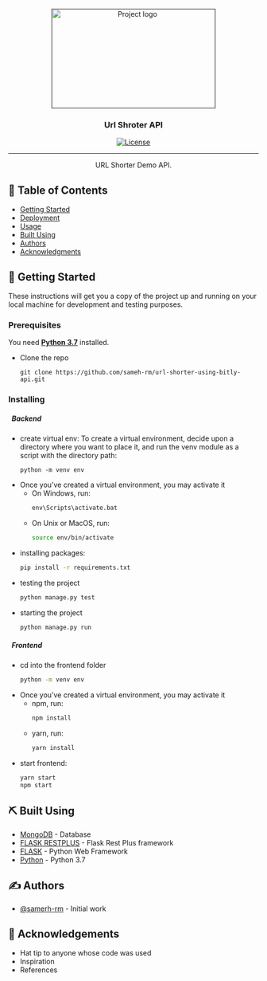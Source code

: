 <p align="center">
  <a href="" rel="noopener">
 <img width=330px height=200px src="https://pointblancmedia.com/wp-content/uploads/2020/04/url-shortener-theplungedaily.jpg" alt="Project logo"></a>
</p>

<h3 align="center">Url Shroter API</h3>

<div align="center">

[![License](https://img.shields.io/badge/license-MIT-blue.svg)](/LICENSE)

</div>

---

<p align="center"> URL Shorter Demo API.
    <br> 
</p>

## 📝 Table of Contents

- [Getting Started](#getting_started)
- [Deployment](#deployment)
- [Usage](/backend)
- [Built Using](#built_using)
- [Authors](#authors)
- [Acknowledgments](#acknowledgement)

## 🏁 Getting Started <a name = "getting_started"></a>

These instructions will get you a copy of the project up and running on your local machine for development and testing purposes.

### Prerequisites

You need **[Python 3.7](https://www.python.org/downloads/release/python-377/)** installed.

- Clone the repo

  ```
  git clone https://github.com/sameh-rm/url-shorter-using-bitly-api.git
  ```

### Installing

##### &nbsp;&nbsp;Backend

- create virtual env:
  To create a virtual environment, decide upon a directory where you want to place it, and run the venv module as a script with the directory path:

  ```
  python -m venv env
  ```

* Once you’ve created a virtual environment, you may activate it
  - On Windows, run:
    ```cmd
    env\Scripts\activate.bat
    ```
  - On Unix or MacOS, run:
    ```bash
    source env/bin/activate
    ```
* installing packages:
  ```bash
  pip install -r requirements.txt
  ```

- testing the project

  ```bash
  python manage.py test
  ```

- starting the project

  ```bash
  python manage.py run
  ```

##### &nbsp;&nbsp;Frontend

- cd into the frontend folder

  ```bash
  python -m venv env
  ```

* Once you’ve created a virtual environment, you may activate it
  - npm, run:
    ```bash
    npm install
    ```
  - yarn, run:
    ```bash
    yarn install
    ```
* start frontend:
  ```bash
  yarn start
  npm start
  ```

## ⛏️ Built Using <a name = "built_using"></a>

- [MongoDB](https://www.mongodb.com/) - Database
- [FLASK RESTPLUS](https://flask-restplus.readthedocs.io/en/stable/index.html) - Flask Rest Plus framework
- [FLASK](https://flask.palletsprojects.com/en/2.0.x/) - Python Web Framework
- [Python](https://www.python.org/) - Python 3.7

## ✍️ Authors <a name = "authors"></a>

- [@samerh-rm](https://github.com/sameh-rm) - Initial work

## 🎉 Acknowledgements <a name = "acknowledgement"></a>

- Hat tip to anyone whose code was used
- Inspiration
- References

```

```
